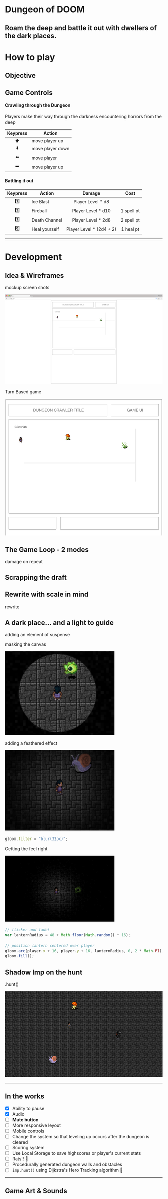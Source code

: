# Dungeon of DOOM

## Roam the deep and battle it out with dwellers of the dark places.

# How to play

## Objective

## Game Controls
#### Crawling through the Dungeon
Players make their way through the darkness encountering horrors from the deep

 Keypress | Action 
:--------:|--------
 ⬆️| move player up
 ⬇️️| move player down
 ⬅️| move player 
 ➡️| move player up

#### Battling it out
 Keypress | Action | Damage | Cost 
:--------:|--------|:------:|:----:
 1️⃣| Ice Blast |Player Level * d8| 
 ️2️⃣| Fireball |Player Level * d10| 1 spell pt
 3️⃣| Death Channel |Player Level * 2d8| 2 spell pt
 0️⃣| Heal yourself |Player Level * (2d4 + 2)| 1 heal pt

___

# Development

## Idea & Wireframes
mockup screen shots

![Wireframe!](https://github.com/shullmb/readme_screenshots/raw/master/dc/mockup/wireframe.png)

Turn Based game

![Gameplay](https://github.com/shullmb/readme_screenshots/raw/master/dc/mockup/gameplay.gif)

## The Game Loop - 2 modes
damage on repeat
## Scrapping the draft

## Rewrite with scale in mind
rewrite

## A dark place... and a light to guide
adding an element of suspense

masking the canvas

![Lantern](https://github.com/shullmb/readme_screenshots/raw/master/dc/lantern1.png)

adding a feathered effect

![Lantern](https://github.com/shullmb/readme_screenshots/raw/master/dc/lantern2.png)

```js
gloom.filter = "blur(32px)";
```


Getting the feel right

![Lantern](https://github.com/shullmb/readme_screenshots/raw/master/dc/flicker.gif)

```js
// flicker and fade!
var lanternRadius = 48 + Math.floor(Math.random() * 16);

// position lantern centered over player
gloom.arc(player.x + 16, player.y + 16, lanternRadius, 0, 2 * Math.PI);
gloom.fill();
```

## Shadow Imp on the hunt
.hunt()

![Imp on the hunt](https://github.com/shullmb/readme_screenshots/raw/master/dc/imp_hunt.gif)

___
## In the works
- [x] Ability to pause
- [x] Audio
- [ ] **Mute button**
- [ ] More responsive leyout
- [ ] Mobile controls
- [ ] Change the system so that leveling up occurs after the dungeon is cleared
- [ ] Scoring system
- [ ] Use Local Storage to save highscores or player's current stats
- [ ] Rats!! 🐀
- [ ] Procedurally generated dungeon walls and obstacles
- [ ] `imp.hunt()` using Dijkstra's Hero Tracking algorithm 👹
___
## Game Art & Sounds

